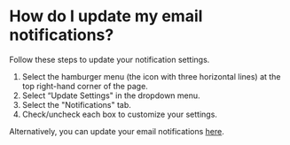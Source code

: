 # How do I update my email notifications?

Follow these steps to update your notification settings.
1. Select the hamburger menu (the icon with three horizontal lines) at the top right-hand corner of the page.
2. Select “Update Settings" in the dropdown menu.
3. Select the "Notifications" tab.
4. Check/uncheck each box to customize your settings.

Alternatively, you can update your email notifications [here](https://fetlife.com/settings/notifications).
